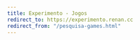 ```yaml
---
title: Experimento - Jogos
redirect_to: https://experimento.renan.cc
redirect_from: "/pesquisa-games.html"
---
```


